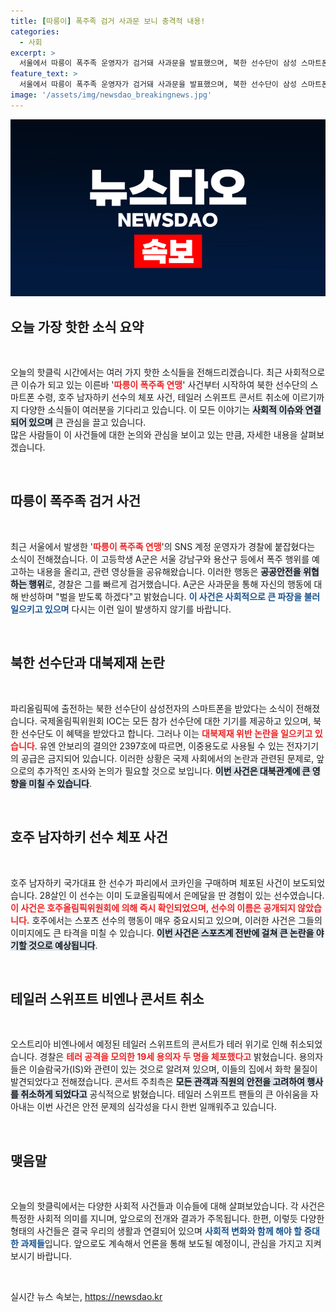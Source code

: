 ```yaml
---
title: [따릉이] 폭주족 검거 사과문 보니 충격적 내용!
categories:
  - 사회
excerpt: >
  서울에서 따릉이 폭주족 운영자가 검거돼 사과문을 발표했으며, 북한 선수단이 삼성 스마트폰을 받아 대북 제재 위반 논란에 휘말렸습니다. 호주 남자하키 선수는 코카인 구매 혐의로 체포되었고, 테일러 스위프트의 콘서트는 테러 모의 사건으로 취소되었습니다.
feature_text: >
  서울에서 따릉이 폭주족 운영자가 검거돼 사과문을 발표했으며, 북한 선수단이 삼성 스마트폰을 받아 대북 제재 위반 논란에 휘말렸습니다. 호주 남자하키 선수는 코카인 구매 혐의로 체포되었고, 테일러 스위프트의 콘서트는 테러 모의 사건으로 취소되었습니다.
image: '/assets/img/newsdao_breakingnews.jpg'
---
```


<p><img src="/assets/img/newsdao_breakingnews.jpg" alt="ontimetimes 속보" /></p>

<h2 data-ke-size="size26">오늘 가장 핫한 소식 요약</h2>

<p data-ke-size="size16">&nbsp;</p>  

<p>오늘의 핫클릭 시간에서는 여러 가지 핫한 소식들을 전해드리겠습니다. 최근 사회적으로 큰 이슈가 되고 있는 이른바 '<b><span style="color: #ee2323;">따릉이 폭주족 연맹</span></b>' 사건부터 시작하여 북한 선수단의 스마트폰 수령, 호주 남자하키 선수의 체포 사건, 테일러 스위프트 콘서트 취소에 이르기까지 다양한 소식들이 여러분을 기다리고 있습니다. 이 모든 이야기는 <b><span style="background-color: #21538527;">사회적 이슈와 연결되어 있으며</span></b> 큰 관심을 끌고 있습니다. 
<br>많은 사람들이 이 사건들에 대한 논의와 관심을 보이고 있는 만큼, 자세한 내용을 살펴보겠습니다. </p>

<p data-ke-size="size16">&nbsp;</p>

<h2 data-ke-size="size26">따릉이 폭주족 검거 사건</h2>

<p data-ke-size="size16">&nbsp;</p>  

<p>최근 서울에서 발생한 '<b><span style="color: #ee2323;">따릉이 폭주족 연맹</span></b>'의 SNS 계정 운영자가 경찰에 붙잡혔다는 소식이 전해졌습니다. 이 고등학생 A군은 서울 강남구와 용산구 등에서 폭주 행위를 예고하는 내용을 올리고, 관련 영상들을 공유해왔습니다. 이러한 행동은 <b><span style="background-color: #21538527;">공공안전을 위협하는 행위</span></b>로, 경찰은 그를 빠르게 검거했습니다. A군은 사과문을 통해 자신의 행동에 대해 반성하며 "벌을 받도록 하겠다"고 밝혔습니다. <b><span style="color: #1a5490;">이 사건은 사회적으로 큰 파장을 불러일으키고 있으며</span></b> 다시는 이런 일이 발생하지 않기를 바랍니다.</p>

<p data-ke-size="size16">&nbsp;</p>

<h2 data-ke-size="size26">북한 선수단과 대북제재 논란</h2>

<p data-ke-size="size16">&nbsp;</p>  

<p>파리올림픽에 출전하는 북한 선수단이 삼성전자의 스마트폰을 받았다는 소식이 전해졌습니다. 국제올림픽위원회 IOC는 모든 참가 선수단에 대한 기기를 제공하고 있으며, 북한 선수단도 이 혜택을 받았다고 합니다. 그러나 이는 <b><span style="color: #ee2323;">대북제재 위반 논란을 일으키고 있습니다</span></b>. 유엔 안보리의 결의안 2397호에 따르면, 이중용도로 사용될 수 있는 전자기기의 공급은 금지되어 있습니다. 이러한 상황은 국제 사회에서의 논란과 관련된 문제로, 앞으로의 추가적인 조사와 논의가 필요할 것으로 보입니다. <b><span style="background-color: #21538527;">이번 사건은 대북관계에 큰 영향을 미칠 수 있습니다</span></b>. </p>

<p data-ke-size="size16">&nbsp;</p>

<h2 data-ke-size="size26">호주 남자하키 선수 체포 사건</h2>

<p data-ke-size="size16">&nbsp;</p>  

<p>호주 남자하키 국가대표 한 선수가 파리에서 코카인을 구매하며 체포된 사건이 보도되었습니다. 28살인 이 선수는 이미 도쿄올림픽에서 은메달을 딴 경험이 있는 선수였습니다. <b><span style="color: #ee2323;">이 사건은 호주올림픽위원회에 의해 즉시 확인되었으며, 선수의 이름은 공개되지 않았습니다.</span></b> 호주에서는 스포츠 선수의 행동이 매우 중요시되고 있으며, 이러한 사건은 그들의 이미지에도 큰 타격을 미칠 수 있습니다. <b><span style="background-color: #21538527;">이번 사건은 스포츠계 전반에 걸쳐 큰 논란을 야기할 것으로 예상됩니다</span></b>. </p>

<p data-ke-size="size16">&nbsp;</p>

<h2 data-ke-size="size26">테일러 스위프트 비엔나 콘서트 취소</h2>

<p data-ke-size="size16">&nbsp;</p>  

<p>오스트리아 비엔나에서 예정된 테일러 스위프트의 콘서트가 테러 위기로 인해 취소되었습니다. 경찰은 <b><span style="color: #ee2323;">테러 공격을 모의한 19세 용의자 두 명을 체포했다고</span></b> 밝혔습니다. 용의자들은 이슬람국가(IS)와 관련이 있는 것으로 알려져 있으며, 이들의 집에서 화학 물질이 발견되었다고 전해졌습니다. 콘서트 주최측은 <b><span style="background-color: #21538527;">모든 관객과 직원의 안전을 고려하여 행사를 취소하게 되었다고</span></b> 공식적으로 밝혔습니다. 테일러 스위프트 팬들의 큰 아쉬움을 자아내는 이번 사건은 안전 문제의 심각성을 다시 한번 일깨워주고 있습니다.</p>

<p data-ke-size="size16">&nbsp;</p>

<h2 data-ke-size="size26">맺음말</h2>

<p data-ke-size="size16">&nbsp;</p>  

<p>오늘의 핫클릭에서는 다양한 사회적 사건들과 이슈들에 대해 살펴보았습니다. 각 사건은 특정한 사회적 의미를 지니며, 앞으로의 전개와 결과가 주목됩니다. 한편, 이렇듯 다양한 형태의 사건들은 결국 우리의 생활과 연결되어 있으며 <b><span style="color: #1a5490;">사회적 변화와 함께 해야 할 중대한 과제들</span></b>입니다. 앞으로도 계속해서 언론을 통해 보도될 예정이니, 관심을 가지고 지켜보시기 바랍니다.</p>

<p data-ke-size="size16">&nbsp;</p>
실시간 뉴스 속보는, <a href="https://newsdao.kr" rel="dofollow">https://newsdao.kr</a>


